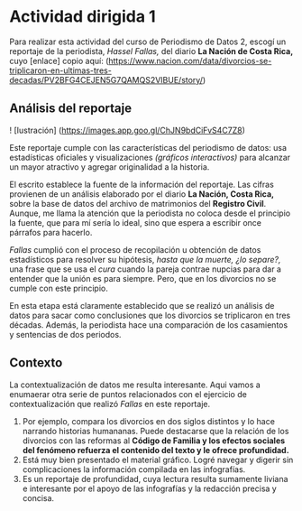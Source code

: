 # Actividad dirigida 1

Para realizar esta actividad del curso de Periodismo de Datos 2, escogí un reportaje de la periodista, *Hassel Fallas,*  del diario **La Nación de Costa Rica,** cuyo [enlace] copio aquí: (https://www.nacion.com/data/divorcios-se-triplicaron-en-ultimas-tres-decadas/PV2BFG4CEJEN5G7QAMQS2VIBUE/story/)

##  Análisis del reportaje 
! [Iustración] (https://images.app.goo.gl/ChJN9bdCiFvS4C7Z8)

Este reportaje cumple con las características del periodismo de datos: usa estadísticas oficiales y visualizaciones *(gráficos interactivos)* para alcanzar un mayor atractivo y agregar originalidad a la historia. 

El escrito establece la fuente de la información del reportaje. Las cifras provienen de un análisis elaborado por el diario **La Nación, Costa Rica,** sobre la base de datos del archivo de matrimonios del **Registro Civil**.  Aunque, me llama la atención que la periodista no coloca desde el principio la fuente, que para mí sería lo ideal, sino que espera a escribir once párrafos para hacerlo. 

*Fallas* cumplió con el proceso de recopilación u obtención de datos estadísticos para resolver su hipótesis, *hasta que la muerte, ¿lo separe?,* una frase que se usa el *cura* cuando la pareja contrae nupcias para dar a entender que la unión es para siempre.  Pero, que en los divorcios no se cumple con este principio. 

En esta etapa está claramente establecido que se realizó un análisis de datos para sacar como conclusiones  que los divorcios se triplicaron en tres décadas. Además, la periodista hace una comparación de los casamientos y sentencias de dos periodos. 

## Contexto   

La contextualización de datos me resulta interesante.  Aqui vamos a enumaerar otra serie de puntos relacionados con el ejercicio de contextualización que realizó *Fallas* en este reportaje.

1.  Por ejemplo, compara los divorcios en dos siglos distintos y lo hace narrando historias humananas.  Puede destacarse que la relación de los divorcios con las reformas al  **Código de Familia y los efectos sociales del fenómeno refuerza el contenido del texto y le ofrece profundidad.**
2. Está muy bien presentado el material gráfico.  Logré navegar y digerir sin complicaciones la información compilada en las infografías.
3.  Es un reportaje de profundidad, cuya lectura resulta sumamente liviana e interesante por el apoyo de las infografías y la redacción precisa y concisa.

